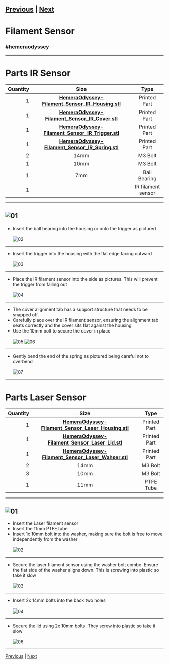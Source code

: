 [Previous](04_X_Carriage.md) | [Next](06_Undercarriage.md)  
---
# Filament Sensor
### #hemeraodyssey
---
# Parts IR Sensor
|Quantity|Size|Type|
|---:|:---:|:---:|
|1|[**HemeraOdyssey-Filament_Sensor_IR_Housing.stl**](../HemeraOdyssey_STLs_BETA/HemeraOdyssey-Filament_Sensor_IR_Housing.stl)|Printed Part|
|1|[**HemeraOdyssey-Filament_Sensor_IR_Cover.stl**](../HemeraOdyssey_STLs_BETA/HemeraOdyssey-Filament_Sensor_IR_Cover.stl)|Printed Part|
|1|[**HemeraOdyssey-Filament_Sensor_IR_Trigger.stl**](../HemeraOdyssey_STLs_BETA/HemeraOdyssey-Filament_Sensor_IR_Trigger.stl)|Printed Part|
|1|[**HemeraOdyssey-Filament_Sensor_IR_Spring.stl**](../HemeraOdyssey_STLs_BETA/HemeraOdyssey-Filament_Sensor_IR_Spring.stl)|Printed Part|
|2|14mm|M3 Bolt|
|1|10mm|M3 Bolt|
|1|7mm|Ball Bearing|
|1||IR filament sensor|
---  
![01](../img/Filament_Sensors/IR/01.jpg)
---
* Insert the ball bearing into the housing or onto the trigger as pictured<br>  
![02](../img/Filament_Sensors/IR/02.jpg)
---
* Insert the trigger into the housing with the flat edge facing outward<br>  
![03](../img/Filament_Sensors/IR/03.jpg)
---
* Place the IR filament sensor into the side as pictures. This will prevent the trigger from falling out<br>  
![04](../img/Filament_Sensors/IR/04.jpg)
---
* The cover alignment tab has a support structure that needs to be snapped off.
* Carefully place over the IR filament sensor, ensuring the alignment tab seats correctly and the cover sits flat against the housing
* Use the 10mm bolt to secure the cover in place<br>  
![05](../img/Filament_Sensors/IR/05.jpg)
![06](../img/Filament_Sensors/IR/06.jpg)
---
* Gently bend the end of the spring as pictured being careful not to overbend<br>  
![07](../img/Filament_Sensors/IR/07.jpg)
---
# Parts Laser Sensor
|Quantity|Size|Type|
|---:|:---:|:---:|
|1|[**HemeraOdyssey-Filament_Sensor_Laser_Housing.stl**](../HemeraOdyssey_STLs_BETA/HemeraOdyssey-Filament_Sensor_Laser_Housing.stl)|Printed Part|
|1|[**HemeraOdyssey-Filament_Sensor_Laser_Lid.stl**](../HemeraOdyssey_STLs_BETA/HemeraOdyssey-Filament_Sensor_Laser_Lid.stl)|Printed Part|
|1|[**HemeraOdyssey-Filament_Sensor_Laser_Wahser.stl**](../HemeraOdyssey_STLs_BETA/HemeraOdyssey-Filament_Sensor_Laser_Wahser.stl)|Printed Part|
|2|14mm|M3 Bolt|
|3|10mm|M3 Bolt|
|1|11mm|PTFE Tube|
---
![01](../img/Filament_Sensors/Laser/01.jpg)
---
* Insert the Laser filament sensor
* Insert the 11mm PTFE tube
* Insert 1x 10mm bolt into the washer, making sure the bolt is free to move independently from the washer<br>  
![02](../img/Filament_Sensors/Laser/02.jpg)
---
* Secure the laser filament sensor using the washer bolt combo. Ensure the flat side of the washer aligns down. This is screwing into plastic so take it slow<br>  
![03](../img/Filament_Sensors/Laser/03.jpg)
---
* Insert 2x 14mm bolts into the back two holes<br>  
![04](../img/Filament_Sensors/Laser/04.jpg)
---
* Secure the lid using 2x 10mm bolts. They screw into plastic so take it slow<br>  
![06](../img/Filament_Sensors/Laser/06.jpg)
---
[Previous](04_X_Carriage.md) | [Next](06_Extruder_Assembly.md)